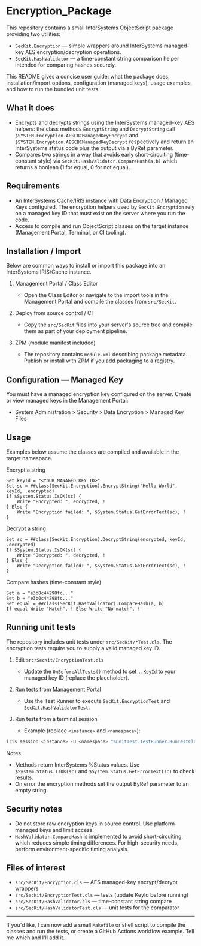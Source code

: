 # Encryption_Package

This repository contains a small InterSystems ObjectScript package providing two utilities:

- `SecKit.Encryption` — simple wrappers around InterSystems managed-key AES encryption/decryption operations.
- `SecKit.HashValidator` — a time-constant string comparison helper intended for comparing hashes securely.

This README gives a concise user guide: what the package does, installation/import options, configuration (managed keys), usage examples, and how to run the bundled unit tests.

## What it does

- Encrypts and decrypts strings using the InterSystems managed-key AES helpers: the class methods `EncryptString` and `DecryptString` call `$SYSTEM.Encryption.AESCBCManagedKeyEncrypt` and `$SYSTEM.Encryption.AESCBCManagedKeyDecrypt` respectively and return an InterSystems status code plus the output via a ByRef parameter.
- Compares two strings in a way that avoids early short-circuiting (time-constant style) via `SecKit.HashValidator.CompareHash(a,b)` which returns a boolean (1 for equal, 0 for not equal).

## Requirements

- An InterSystems Cache/IRIS instance with Data Encryption / Managed Keys configured. The encryption helpers used by `SecKit.Encryption` rely on a managed key ID that must exist on the server where you run the code.
- Access to compile and run ObjectScript classes on the target instance (Management Portal, Terminal, or CI tooling).

## Installation / Import

Below are common ways to install or import this package into an InterSystems IRIS/Cache instance.

1) Management Portal / Class Editor
	- Open the Class Editor or navigate to the import tools in the Management Portal and compile the classes from `src/SecKit`.

2) Deploy from source control / CI
	- Copy the `src/SecKit` files into your server's source tree and compile them as part of your deployment pipeline.

3) ZPM (module manifest included)
	- The repository contains `module.xml` describing package metadata. Publish or install with ZPM if you add packaging to a registry.

## Configuration — Managed Key

You must have a managed encryption key configured on the server. Create or view managed keys in the Management Portal:

- System Administration > Security > Data Encryption > Managed Key Files

## Usage

Examples below assume the classes are compiled and available in the target namespace.

Encrypt a string

```objectscript
Set keyId = "<YOUR_MANAGED_KEY_ID>"
Set sc = ##class(SecKit.Encryption).EncryptString("Hello World", keyId, .encrypted)
If $System.Status.IsOK(sc) {
	Write "Encrypted: ", encrypted, !
} Else {
	Write "Encryption failed: ", $System.Status.GetErrorText(sc), !
}
```

Decrypt a string

```objectscript
Set sc = ##class(SecKit.Encryption).DecryptString(encrypted, keyId, .decrypted)
If $System.Status.IsOK(sc) {
	Write "Decrypted: ", decrypted, !
} Else {
	Write "Decryption failed: ", $System.Status.GetErrorText(sc), !
}
```

Compare hashes (time-constant style)

```objectscript
Set a = "e3b0c44298fc..."
Set b = "e3b0c44298fc..."
Set equal = ##class(SecKit.HashValidator).CompareHash(a, b)
If equal Write "Match", ! Else Write "No match", !
```

## Running unit tests

The repository includes unit tests under `src/SecKit/*Test.cls`. The encryption tests require you to supply a valid managed key ID.

1. Edit `src/SecKit/EncryptionTest.cls`
	 - Update the `OnBeforeAllTests()` method to set `..KeyId` to your managed key ID (replace the placeholder).

2. Run tests from Management Portal
	 - Use the Test Runner to execute `SecKit.EncryptionTest` and `SecKit.HashValidatorTest`.

3. Run tests from a terminal session
	 - Example (replace `<instance>` and `<namespace>`):

```bash
iris session <instance> -U <namespace> "%UnitTest.TestRunner.RunTestClass('SecKit.EncryptionTest')"
```

Notes

- Methods return InterSystems %Status values. Use `$System.Status.IsOK(sc)` and `$System.Status.GetErrorText(sc)` to check results.
- On error the encryption methods set the output ByRef parameter to an empty string.

## Security notes

- Do not store raw encryption keys in source control. Use platform-managed keys and limit access.
- `HashValidator.CompareHash` is implemented to avoid short-circuiting, which reduces simple timing differences. For high-security needs, perform environment-specific timing analysis.

## Files of interest

- `src/SecKit/Encryption.cls` — AES managed-key encrypt/decrypt wrappers
- `src/SecKit/EncryptionTest.cls` — tests (update KeyId before running)
- `src/SecKit/HashValidator.cls` — time-constant string compare
- `src/SecKit/HashValidatorTest.cls` — unit tests for the comparator

---

If you'd like, I can now add a small `Makefile` or shell script to compile the classes and run the tests, or create a GitHub Actions workflow example. Tell me which and I'll add it.




